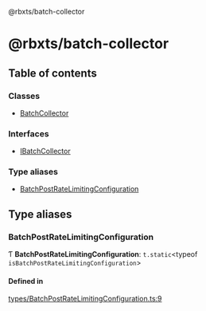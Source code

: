 @rbxts/batch-collector

# @rbxts/batch-collector

## Table of contents

### Classes

- [BatchCollector](classes/BatchCollector.md)

### Interfaces

- [IBatchCollector](interfaces/IBatchCollector.md)

### Type aliases

- [BatchPostRateLimitingConfiguration](README.md#batchpostratelimitingconfiguration)

## Type aliases

### BatchPostRateLimitingConfiguration

Ƭ **BatchPostRateLimitingConfiguration**: `t.static`<typeof `isBatchPostRateLimitingConfiguration`\>

#### Defined in

[types/BatchPostRateLimitingConfiguration.ts:9](https://github.com/Bytebit-Org/roblox-BatchCollector/blob/678772d/src/types/BatchPostRateLimitingConfiguration.ts#L9)
